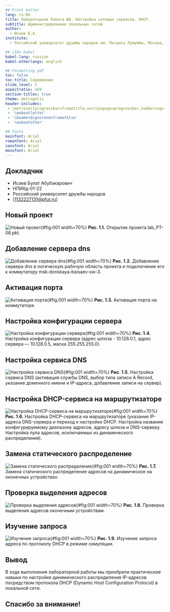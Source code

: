 ```yaml
---
## Front matter
lang: ru-RU
title: Лабораторная Работа №8. Настройка сетевых сервисов. DHCP.
subtitle: Администрирование локальных сетей
author:
  - Исаев Б.А.
institute:
  - Российский университет дружбы народов им. Патриса Лумумбы, Москва, Россия

## i18n babel
babel-lang: russian
babel-otherlangs: english

## Formatting pdf
toc: false
toc-title: Содержание
slide_level: 2
aspectratio: 169
section-titles: true
theme: metropolis
header-includes:
 - \metroset{progressbar=frametitle,sectionpage=progressbar,numbering=fraction}
 - '\makeatletter'
 - '\beamer@ignorenonframefalse'
 - '\makeatother'

## Fonts
mainfont: Arial
romanfont: Arial
sansfont: Arial
monofont: Arial
---
```



## Докладчик


  * Исаев Булат Абубакарович
  * НПИбд-01-22
  * Российский университет дружбы народов
  * [1132227131@pfur.ru]



## Новый проект
![Новый проект](Images/1.png){#fig:001 width=70%}
**Рис. 1.1.** Открытие проекта lab_PT-08.pkt.

## Добавление сервера dns
![Добавление сервера dns](Images/2.png){#fig:001 width=70%}
**Рис. 1.2.** Добавление сервера dns в логическую рабочую область проекта и подключение его к коммутатору msk-donskaya-baisaev-sw-3.

## Активация порта
![Активация порта](Images/3.png){#fig:001 width=70%}
**Рис. 1.3.** Активация порта на коммутаторе.

## Настройка конфигурации сервера
![Настройка конфигурации сервера](Images/4.png){#fig:001 width=70%}
**Рис. 1.4.** Настройка конфигурации сервера (адрес шлюза - 10.128.0.1, адрес сервера — 10.128.0.5, маска 255.255.255.0).

## Настройка сервиса DNS
![Настройка сервиса DNS](Images/5.png){#fig:001 width=70%}
**Рис. 1.5.** Настройка сервиса DNS (активация службы DNS, выбор типа записи A Record, указание доменного имени и IP-адреса, добавление записи на сервер). 

## Настройка DHCP-сервиса на маршрутизаторе
![Настройка DHCP-сервиса на маршрутизаторе](Images/6.png){#fig:001 width=70%}
**Рис. 1.6.** Настройка DHCP-сервиса на маршрутизаторе (указание IP-адреса DNS-сервера и переход к настройке DHCP. Настройка названия конфигурируемому диапазону адресов, адресу шлюза и DNS-серверу. Настройка пула адресов, исключаемых из динамического распределения).

## Замена статического распределение
![Замена статического распределение](Images/7.png){#fig:001 width=70%}
**Рис. 1.7.** Замена статического распределение адресов на динамическое на оконечных устройствах.

## Проверка выделения адресов
![Проверка выделения адресов](Images/8.png){#fig:001 width=70%}
**Рис. 1.8.** Проверка выделения адресов оконечным устройствам.

## Изучение запроса
![Изучение запроса](Images/9.png){#fig:001 width=70%}
**Рис. 1.9.** Изучение запроса адреса по протоколу DHCP в режиме симуляции.


## Вывод
В ходе выполнения лабораторной работы мы приобрели практические навыки по настройке динамического распределения IP-адресов посредством протокола DHCP (Dynamic Host Configuration Protocol) в локальной сети.

## Спасибо за внимание!